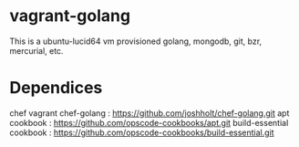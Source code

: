 vagrant-golang
==============

This is a ubuntu-lucid64 vm provisioned golang, mongodb, git, bzr, mercurial, etc. 

Dependices
==========
chef
vagrant
chef-golang : https://github.com/joshholt/chef-golang.git
apt cookbook : https://github.com/opscode-cookbooks/apt.git
build-essential cookbook : https://github.com/opscode-cookbooks/build-essential.git


